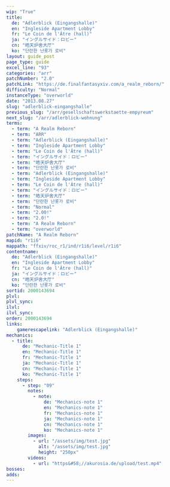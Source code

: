 ```yaml
---
wip: "True"
title:
  de: "Adlerblick (Eingangshalle)"
  en: "Ingleside Apartment Lobby"
  fr: "Le Coin de l'Âtre (hall)"
  ja: "イングルサイド：ロビー"
  cn: "皓天炉舍大厅"
  ko: "단란한 난롯가 로비"
layout: guide_post
page_type: guide
excel_line: "93"
categories: "arr"
patchNumber: "2.0"
patchLink: "https://de.finalfantasyxiv.com/a_realm_reborn/"
difficulty: "Normal"
instanceType: "overworld"
date: "2013.08.27"
slug: "adlerblick-eingangshalle"
previous_slug: "/arr/gesellschaftswerkstaette-empyreum"
next_slug: "/arr/adlerblick-wohnung"
terms:
  - term: "A Realm Reborn"
  - term: "ARR"
  - term: "Adlerblick (Eingangshalle)"
  - term: "Ingleside Apartment Lobby"
  - term: "Le Coin de l'Âtre (hall)"
  - term: "イングルサイド：ロビー"
  - term: "皓天炉舍大厅"
  - term: "단란한 난롯가 로비"
  - term: "Adlerblick (Eingangshalle)"
  - term: "Ingleside Apartment Lobby"
  - term: "Le Coin de l'Âtre (hall)"
  - term: "イングルサイド：ロビー"
  - term: "皓天炉舍大厅"
  - term: "단란한 난롯가 로비"
  - term: "Normal"
  - term: "2.00!"
  - term: "2.0!"
  - term: "A Realm Reborn"
  - term: "overworld"
patchName: "A Realm Reborn"
mapid: "r1i6"
mappath: "ffxiv/roc_r1/ind/r1i6/level/r1i6"
contentname:
  de: "Adlerblick (Eingangshalle)"
  en: "Ingleside Apartment Lobby"
  fr: "Le Coin de l'Âtre (hall)"
  ja: "イングルサイド：ロビー"
  cn: "皓天炉舍大厅"
  ko: "단란한 난롯가 로비"
sortid: 2000143694
plvl: 
plvl_sync: 
ilvl: 
ilvl_sync: 
order: 2000143694
links:
    gamerescapelink: "Adlerblick (Eingangshalle)"
mechanics:
  - title:
      de: "Mechanic-Title 1"
      en: "Mechanic-Title 1"
      fr: "Mechanic-Title 1"
      ja: "Mechanic-Title 1"
      cn: "Mechanic-Title 1"
      ko: "Mechanic-Title 1"
    steps:
      - step: "09"
        notes:
          - note:
              de: "Mechanics-note 1"
              en: "Mechanics-note 1"
              fr: "Mechanics-note 1"
              ja: "Mechanics-note 1"
              cn: "Mechanics-note 1"
              ko: "Mechanics-note 1"
        images:
          - url: "/assets/img/test.jpg"
            alt: "/assets/img/test.jpg"
            height: "250px"
        videos:
          - url: "https&#58;//akurosia.de/upload/test.mp4"
bosses:
adds:
---
```

